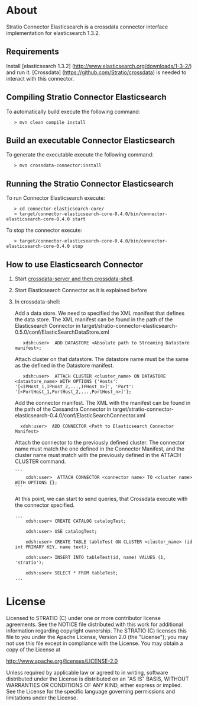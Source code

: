 # About #


Stratio Connector Elasticsearch is a crossdata connector interface implementation for elasticsearch 1.3.2.

## Requirements ##

Install [elasticsearch 1.3.2] (http://www.elasticsearch.org/downloads/1-3-2/) and run it. 
[Crossdata] (https://github.com/Stratio/crossdata) is needed to interact with this connector.

## Compiling Stratio Connector Elasticsearch ##

To automatically build execute the following command:

```
   > mvn clean compile install
```

## Build an executable Connector Elasticsearch ##

To generate the executable execute the following command:

```
   > mvn crossdata-connector:install
```

## Running the Stratio Connector Elasticsearch ##


To run Connector Elasticsearch execute:

```
   > cd connector-elasticsearch-core/
   > target/connector-elasticsearch-core-0.4.0/bin/connector-elasticsearch-core-0.4.0 start
```

To stop the connector execute:

```
   > target/connector-elasticsearch-core-0.4.0/bin/connector-elasticsearch-core-0.4.0 stop
```

## How to use Elasticsearch Connector ##

 1. Start [crossdata-server and then crossdata-shell](https://github.com/Stratio/crossdata).  
 2. Start Elasticsearch Connector as it is explained before
 3. In crossdata-shell:
    
    Add a data store. We need to specified the XML manifest that defines the data store. The XML manifest can be found in the path of the Elasticsearch Connector in target/stratio-connector-elasticsearch-0.5.0/conf/ElasticSearchDataStore.xml
      
      ```
         xdsh:user>  ADD DATASTORE <Absolute path to Streaming Datastore manifest>;
      ```

    Attach cluster on that datastore. The datastore name must be the same as the defined in the Datastore manifest.
    
      ```
         xdsh:user>  ATTACH CLUSTER <cluster_name> ON DATASTORE <datastore_name> WITH OPTIONS {'Hosts': '[<IPHost_1,IPHost_2,...,IPHost_n>]', 'Port': '[<PortHost_1,PortHost_2,...,PortHost_n>]'};
      ```

    Add the connector manifest. The XML with the manifest can be found in the path of the Cassandra Connector in target/stratio-connector-elasticsearch-0.4.0/conf/ElasticSearchConnector.xml

       ```
         xdsh:user>  ADD CONNECTOR <Path to Elasticsearch Connector Manifest>
       ```
    
    Attach the connector to the previously defined cluster. The connector name must match the one defined in the 
    Connector Manifest, and the cluster name must match with the previously defined in the ATTACH CLUSTER command.
    
        ```
            xdsh:user>  ATTACH CONNECTOR <connector name> TO <cluster name> WITH OPTIONS {};
        ```
    
    At this point, we can start to send queries, that Crossdata execute with the connector specified. 
    
        ...
            xdsh:user> CREATE CATALOG catalogTest;
        
            xdsh:user> USE catalogTest;
        
            xdsh:user> CREATE TABLE tableTest ON CLUSTER <cluster_name> (id int PRIMARY KEY, name text);
    
            xdsh:user> INSERT INTO tableTest(id, name) VALUES (1, 'stratio');
    
            xdsh:user> SELECT * FROM tableTest;
        ...



# License #

Licensed to STRATIO (C) under one or more contributor license agreements.
See the NOTICE file distributed with this work for additional information
regarding copyright ownership.  The STRATIO (C) licenses this file
to you under the Apache License, Version 2.0 (the
"License"); you may not use this file except in compliance
with the License.  You may obtain a copy of the License at

  http://www.apache.org/licenses/LICENSE-2.0

Unless required by applicable law or agreed to in writing,
software distributed under the License is distributed on an
"AS IS" BASIS, WITHOUT WARRANTIES OR CONDITIONS OF ANY
KIND, either express or implied.  See the License for the
specific language governing permissions and limitations
under the License.






